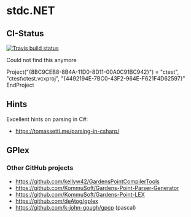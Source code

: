 ﻿# stdc.NET

## CI-Status

[![Travis build status](https://img.shields.io/travis/Color-Of-Code/stdc.NET/master.svg?label=master&style=flat-square)](https://travis-ci.org/Color-Of-Code/stdc.NET)

Could not find this anymore

Project("{8BC9CEB8-8B4A-11D0-8D11-00A0C91BC942}") = "ctest", "ctest\ctest.vcxproj", "{4492194E-7BC0-43F2-964E-F621F4D62597}"
EndProject

## Hints

Excellent hints on parsing in C#:

* https://tomassetti.me/parsing-in-csharp/

## GPlex

### Other GitHub projects

* https://github.com/kellyw42/GardensPointCompilerTools
* https://github.com/KommuSoft/Gardens-Point-Parser-Generator
* https://github.com/KommuSoft/Gardens-Point-LEX
* https://github.com/deAtog/gplex
* https://github.com/k-john-gough/gpcp (pascal)
